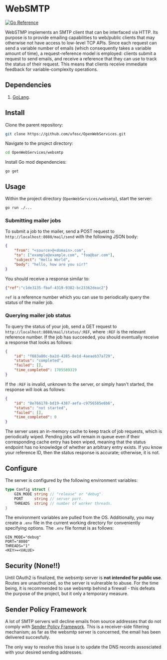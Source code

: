 # WebSMTP
[![Go Reference](https://pkg.go.dev/badge/github.com/ufosc/OpenWebServices/websmtp.svg)](https://pkg.go.dev/github.com/ufosc/OpenWebServices/websmtp)

WebSTMP implements an SMTP client that can be interfaced via HTTP. Its purpose is to provide emailing capabilities to web/public clients that may otherwise not have access to low-level TCP APIs. Since each request can send a variable number of emails (which consequently takes a variable amount of time), a request-reference model is employed: clients submit a request to send emails, and receive a reference that they can use to track the status of their request. This means that clients receive immediate feedback for variable-complexity operations.

## Dependencies
1. [GoLang](https://go.dev/doc/install).

## Install
Clone the parent repository:
```bash
git clone https://github.com/ufosc/OpenWebServices.git
```

Navigate to the project directory:
```bash
cd OpenWebServices/websmtp
```

Install Go mod dependencies:
```
go get
```

## Usage
Within the project directory (`OpenWebServices/websmtp`), start the server:
```bash
go run ./...
```

### Submitting mailer jobs
To submit a job to the mailer, send a POST request to `http://localhost:8080/mail/send` with the following JSON body:
```json
{
    "from": "<source>@<domain>.com",
    "to": ["example@example.com", "foo@bar.com"],
    "subject": "Hello World",
    "body": "hello, how are you sir?"
}
```

You should receive a response similar to:
```json
{"ref":"c1de3135-fbaf-4319-9382-bc23362deac2"}
```

`ref` is a reference number which you can use to periodically query the status of the mailer job.

### Querying mailer job status
To query the status of your job, send a GET request to `http://localhost:8080/mail/status/:REF`, where `:REF` is the relevant reference number. If the job has succeeded, you should eventually receive a response that looks as follows:
```json
{
    "id": "f683a80c-ba2d-4285-8e1d-4aeaeb37a729",
    "status": "completed",
    "failed": [],
    "time_completed": 1705589319
}
```

If the `:REF` is invalid, unknown to the server, or simply hasn't started, the response will look as follows:
```json
{
    "id": "8e766178-bd19-4387-aefa-c9756585e6b6",
    "status": "not started",
    "failed": [],
    "time_completed": 0
}
```

The server uses an in-memory cache to keep track of job requests, which is periodically wiped. Pending jobs will remain in queue even if their corresponding cache entry has been wiped, meaning that the status endpoint has no knowledge of whether an arbitrary entry exists. If you know your reference ID, then the status response is accurate; otherwise, it is not.

## Configure
The server is configured by the following environment variables:
```go
type Config struct {
	GIN_MODE string // "release" or "debug".
	PORT     string // server port.
	THREADS  string // number of worker threads.
}
```

The environment variables are pulled from the OS. Additionally, you may create a `.env` file in the current working directory for conveniently specifying options. The `.env` file format is as follows:
```
GIN_MODE="debug"
PORT="8080"
THREADS="1"
<KEY>=<VALUE>
```

## Security (None!!)
Until OAuth2 is finalized, the websmtp server is <b>not intended for public use</b>. Routes are unauthorized, so the server is vulnerable to abuse. For the time being, it is recommended to use websmtp behind a firewall - this defeats the purpose of the project, but it only a temporary measure.

## Sender Policy Framework

A lot of SMTP servers will decline emails from source addresses that do not comply with [Sender Policy Framework](https://en.wikipedia.org/wiki/Sender_Policy_Framework). This is a receiver-side filtering mechanism; as far as the websmtp server is concerned, the email has been delivered succesfully.

The only way to resolve this issue is to update the DNS records assosciated with your desired sending addresses.
